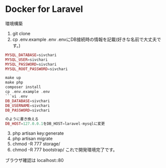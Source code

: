 # Docker for Laravel

環境構築

1. git clone
2. cp .env.example .env
.envにDB接続時の情報を記載(好きな名前で大丈夫です。)
```ex
MYSQL_DATABASE=sivchari                                                                                                                                              
MYSQL_USER=sivchari
MYSQL_PASSWORD=sivchari
MYSQL_ROOT_PASSWORD=sivchari

make up
make php
composer install
cp .env.example .env
```vi .env
DB_DATABASE=sivchari
DB_USERNAME=sivchari
DB_PASSWORD=sivchari

のように書き換える
DB_HOST=127.0.0.1をDB_HOST=laravel-mysqlに変更
```
3. php artisan key:generate
4. php artisan migrate
5. chmod -R 777 storage/
6. chmod -R 777 bootstrap/
これで開発環境完了です。

ブラウザ確認は
localhost::80

